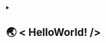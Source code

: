 <details>
<summary> <h1>🌏 < HelloWorld! /></h1></summary>

---

### 🧑🏻‍💻 < AboutMe />
---
👋 Hi! I'm Jonevs - Jonathan Evan S.

🇮🇩 Based in Indonesia. 

🎓 Undergraduate Computer Science Student @Binus University.

💼 Web Developer Intern @Kalbe Farma.

🤓 Passionate in Full Stack Web Development.

<br>

---

### 📫 < ReachMe />
---

<a href="mailto:jonathan.sampurna@gmail.com">
  <img src="https://img.shields.io/badge/Gmail-D14836?style=for-the-badge&logo=gmail&logoColor=white">
</a>

<a href="https://www.linkedin.com/in/jonathanevansampurna/">
  <img src="https://img.shields.io/badge/LinkedIn-0077B5?style=for-the-badge&logo=linkedin&logoColor=white">
</a>

<a href="https://www.hackerrank.com/Jonevs">
  <img src="https://img.shields.io/badge/-Hackerrank-2EC866?style=for-the-badge&logo=HackerRank&logoColor=white">
</a>

<h4>🌐 Personal Website <b>(under development)</b> </h4> 

<br>

---

### ✏️ < MainTools />
---
#### Languages
<img src="https://img.shields.io/badge/JavaScript-323330?style=for-the-badge&logo=javascript&logoColor=F7DF1E">
<img src="https://img.shields.io/badge/TypeScript-007ACC?style=for-the-badge&logo=typescript&logoColor=white">

#### Frameworks & Libraries
<img src="https://img.shields.io/badge/React-20232A?style=for-the-badge&logo=react&logoColor=61DAFB">
<img src="https://img.shields.io/badge/next.js-000000?style=for-the-badge&logo=nextdotjs&logoColor=white">
<img src="https://img.shields.io/badge/Node.js-339933?style=for-the-badge&logo=nodedotjs&logoColor=white">
<img src="https://img.shields.io/badge/Tailwind_CSS-38B2AC?style=for-the-badge&logo=tailwind-css&logoColor=white">

#### Databases
<img src="https://img.shields.io/badge/MongoDB-4EA94B?style=for-the-badge&logo=mongodb&logoColor=white">

<br><br/>

---

### 📈 < GithubStats />
---
![GitHub stats](https://github-readme-stats.vercel.app/api/?username=Jonevs&show_icons=true&layout=compact&theme=vue) 

![Top Langs](https://github-readme-stats.vercel.app/api/top-langs/?username=Jonevs&layout=compact&theme=vue)

![Profile Summary](https://github-profile-summary-cards.vercel.app/api/cards/profile-details?username=Jonevs&theme=vue)

</details>



